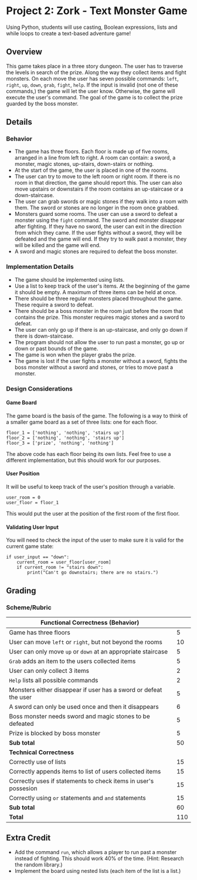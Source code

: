 # Project 2: Zork - Text Monster Game

Using Python, students will use casting, Boolean expressions, lists and while loops to create a text-based adventure game!

## Overview
This game takes place in a three story dungeon. The user has to traverse the levels in search of the prize. Along the way they collect items and fight monsters. On each move the user has seven possible commands: `left`, `right`, `up`, `down`, `grab`, `fight`, `help`. If the input is invalid (not one of these commands,) the game will let the user know. Otherwise, the game will execute the user's command. The goal of the game is to collect the prize guarded by the boss monster.

## Details
### Behavior
* The game has three floors. Each floor is made up of five rooms, arranged in a line from left to right. A room can contain: a sword, a monster, magic stones, up-stairs, down-stairs or nothing.
* At the start of the game, the user is placed in one of the rooms.
* The user can try to move to the left room or right room. If there is no room in that direction, the game should report this. The user can also move upstairs or downstairs if the room contains an up-staircase or a down-staircase.
* The user can grab swords or magic stones if they walk into a room with them. The sword or stones are no longer in the room once grabbed.
* Monsters guard some rooms. The user can use a sword to defeat a monster using the `fight` command. The sword and monster disappear after fighting. If they have no sword, the user can exit in the direction from which they came. If the user fights without a sword, they will be defeated and the game will end. If they try to walk past a monster, they will be killed and the game will end.
* A sword and magic stones are required to defeat the boss monster.
### Implementation Details
* The game should be implemented using lists.
* Use a list to keep track of the user's items. At the beginning of the game it should be empty. A maximum of three items can be held at once.
* There should be three regular monsters placed throughout the game. These require a sword to defeat.
* There should be a boss monster in the room just before the room that contains the prize. This monster requires magic stones and a sword to defeat.
* The user can only go up if there is an up-staircase, and only go down if there is down-staircase.
* The program should not allow the user to run past a monster, go up or down or past bounds of the game.
* The game is won when the player grabs the prize.
* The game is lost if the user fights a monster without a sword, fights the boss monster without a sword and stones, or tries to move past a monster.

### Design Considerations
#### Game Board
The game board is the basis of the game. The following is a way to think of a smaller game board as a set of three lists: one for each floor.
```
floor_1 = ['nothing', 'nothing', 'stairs up']
floor_2 = ['nothing', 'nothing', 'stairs up']
floor_3 = ['prize', 'nothing', 'nothing']
```
The above code has each floor being its own lists. Feel free to use a different implementation, but this should work for our purposes.

#### User Position
It will be useful to keep track of the user's position through a variable.
```
user_room = 0
user_floor = floor_1
```
This would put the user at the position of the first room of the first floor.
#### Validating User Input
You will need to check the input of the user to make sure it is valid for the current game state:
```
if user_input == "down":
    current_room = user_floor[user_room]
    if current_room != "stairs down":
        print("Can't go downstairs; there are no stairs.")
```

## Grading
### Scheme/Rubric
| Functional Correctness (Behavior)                               |     |
| --------------------------------------------------------------- |-----|
| Game has three floors                                           | 5   |
| User can move `left` or `right`, but not beyond the rooms       | 10  |
| User can only move `up` or `down` at an appropriate staircase   | 5   |
| `Grab` adds an item to the users collected items                | 5   |
| User can only collect 3 items                                   | 2   |
| `Help` lists all possible commands                              | 2   |
| Monsters either disappear if user has a sword or defeat the user| 5   |
| A sword can only be used once and then it disappears            | 6   |
| Boss monster needs sword and magic stones to be defeated        | 5   |
| Prize is blocked by boss monster                                | 5   |
| **Sub total**                                                   | 50  |
| **Technical Correctness**                                       |     |
| Correctly use of lists                                          | 15  |
| Correctly appends items to list of users collected items        | 15  |
| Correctly uses if statements to check items in user's possesion | 15  |
| Correctly using `or` statements and `and` statements            | 15  |
| **Sub total**                                                   | 60  |
| **Total**                                                       | 110 |

## Extra Credit

* Add the command `run`, which allows a player to run past a monster instead of fighting. This should work 40% of the time. (Hint: Research the random library.)
* Implement the board using nested lists (each item of the list is a list.)
